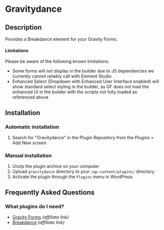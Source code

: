 # Gravitydance

## Description
Provides a Breakdance element for your Gravity Forms.

#### Limitations

Please be aware of the following known limitations:

* Some forms will not display in the builder due to JS dependencies we currently cannot reliably call with Element Studio
* Enhanced Select (Dropdown with Enhanced User Interface enabled) will show standard select styling in the builder, as GF does not load the enhanced UI in the builder with the scripts not fully loaded as referenced above

## Installation
### Automatic installation
1. Search for "Gravitydance" in the Plugin Repository from the Plugins > Add New screen

### Manual installation
1. Unzip the plugin archive on your computer
2. Upload `gravitydance` directory to your `/wp-content/plugins/` directory
3. Activate the plugin through the `Plugins` menu in WordPress

## Frequently Asked Questions
### What plugins do I need?

* [Gravity Forms](https://rocketgenius.pxf.io/bakkbone) _(affiliate link)_
* [Breakdance](https://breakdance.com/ref/357/) _(affiliate link)_
